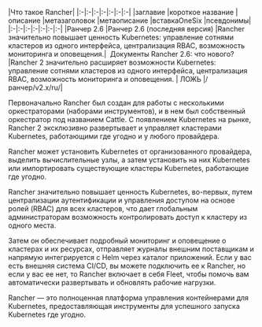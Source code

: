 |Что такое Rancher|
|:-|:-|:-|:-|:-|:-|:-|
|заглавие	|короткое название	|описание	|метазаголовок	|метаописание	|вставкаOneSix	|псевдонимы|
|:-|:-|:-|:-|:-|:-|:-|
|Ранчер 2.6	|Ранчер 2.6 (последняя версия)	|Rancher значительно повышает ценность Kubernetes: управление сотнями кластеров из одного интерфейса, централизация RBAC, возможность мониторинга и оповещения.| 	Документы Rancher 2.6: что нового?	|Rancher 2 значительно расширяет возможности Kubernetes: управление сотнями кластеров из одного интерфейса, централизация RBAC, возможность мониторинга и оповещения. |	ЛОЖЬ	|/ранчер/v2.x/ru/|


Первоначально Rancher был создан для работы с несколькими оркестраторами (наборами инструментов), и в нем был собственный оркестратор под названием Cattle. С появлением Kubernetes на рынке, Rancher 2 эксклюзивно развертывает и управляет кластерами Kubernetes, работающими где угодно и у любого провайдера.

Rancher может установить Kubernetes от организованного провайдера, выделить вычислительные узлы, а затем установить на них Kubernetes или импортировать существующие кластеры Kubernetes, работающие где угодно.

Rancher значительно повышает ценность Kubernetes, во-первых, путем централизации аутентификации и управления доступом на основе ролей (RBAC) для всех кластеров, что дает глобальным администраторам возможность контролировать доступ к кластеру из одного места.

Затем он обеспечивает подробный мониторинг и оповещение о кластерах и их ресурсах, отправляет журналы внешним поставщикам и напрямую интегрируется с Helm через каталог приложений. Если у вас есть внешняя система CI/CD, вы можете подключить ее к Rancher, но если у вас ее нет, то  Rancher включает в себя Fleet, чтобы помочь вам автоматически развертывать и обновлять рабочие нагрузки.

Rancher — это полноценная платформа управления контейнерами для Kubernetes, предоставляющая инструменты для успешного запуска Kubernetes где угодно.


